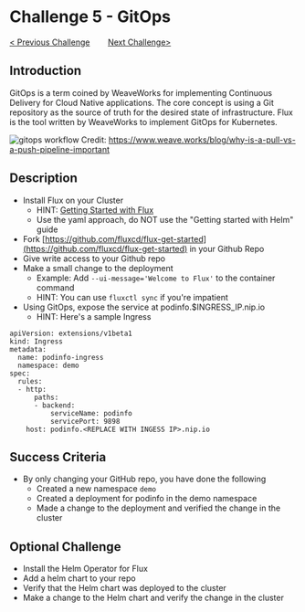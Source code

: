 # Challenge 5 - GitOps

[< Previous Challenge](./04-scaling.md)&nbsp;&nbsp;&nbsp;&nbsp;&nbsp;&nbsp;&nbsp;&nbsp;[Next Challenge>](./06-service-mesh.md)

## Introduction

GitOps is a term coined by WeaveWorks for implementing Continuous Delivery for Cloud Native applications.  The core concept is using a Git repository as the source of truth for the desired state of infrastructure.  Flux is the tool written by WeaveWorks to implement GitOps for Kubernetes.

![gitops workflow](img/gitops.png)
Credit: <https://www.weave.works/blog/why-is-a-pull-vs-a-push-pipeline-important>

## Description

- Install Flux on your Cluster
    - HINT: [Getting Started with Flux](https://docs.fluxcd.io/en/latest/tutorials/get-started/)
    - Use the yaml approach, do NOT use the "Getting started with Helm" guide
- Fork [https://github.com/fluxcd/flux-get-started](https://github.com/fluxcd/flux-get-started) in your Github Repo
- Give write access to your Github repo
- Make a small change to the deployment
    - Example: Add `--ui-message='Welcome to Flux'` to the container command
    - HINT: You can use `fluxctl sync` if you're impatient
- Using GitOps, expose the service at podinfo.$INGRESS_IP.nip.io
    - HINT: Here's a sample Ingress

```
apiVersion: extensions/v1beta1
kind: Ingress
metadata:
  name: podinfo-ingress
  namespace: demo
spec:
  rules:
  - http:
      paths:
      - backend:
          serviceName: podinfo
          servicePort: 9898
    host: podinfo.<REPLACE WITH INGESS IP>.nip.io
```

## Success Criteria

- By only changing your GitHub repo, you have done the following
    - Created a new namespace `demo`
    - Created a deployment for podinfo in the demo namespace
    - Made a change to the deployment and verified the change in the cluster

## Optional Challenge

- Install the Helm Operator for Flux
- Add a helm chart to your repo
- Verify that the Helm chart was deployed to the cluster
- Make a change to the Helm chart and verify the change in the cluster

